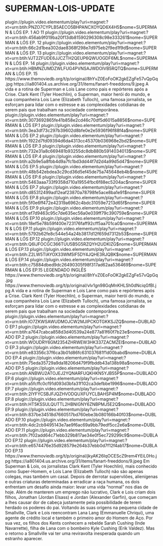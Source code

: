 # SUPERMAN-LOIS-UPDATE


<item>
<title>[COLOR silver][B] SUPERMAN & LÓIS 1° TEMPORADA [/COLOR][/B][COLOR yellow]  FULL HD  [B][/COLOR][/B]</title>
<link>plugin://plugin.video.elementum/play?uri=magnet:?xt=urn:btih:PNZO7CYPLB5AECO5BHPANCXOYQD6X4H5$nome=SUPERMAN & LÓS EP. 1 AO 11</link>
<link>plugin://plugin.video.elementum/play?uri=magnet:?xt=urn:btih:456ab9f019ba20f13db81590296308c98e333261$nome=SUPERMAN & LÓS EP. 12</link>
<link>plugin://plugin.video.elementum/play?uri=magnet:?xt=urn:btih:66c2d1bea302dae8368f298e7d975eb2f9ed1f9d$nome=SUPERMAN & LÓS EP. 13</link>
<link>plugin://plugin.video.elementum/play?uri=magnet:?xt=urn:btih:VJT2ZFUDE6JJCZTH2QEUP6QWUOGDF6ML$nome=SUPERMAN & LÓS EP. 14</link>
<link>plugin://plugin.video.elementum/play?uri=magnet:?xt=urn:btih:HBMNZUMDZWLFUG4PVNSAJWDOIVB5RQTQ$nome=SUPERMAN & LÓS EP. 15</link>
<thumbnail>https://www.themoviedb.org/t/p/original/8hYvZ0EoFoOK2gkEZgFe57vQpGq.jpg</thumbnail>
<fanart>https://ia801404.us.archive.org/31/items/fanart-freeddons/9.jpeg</fanart>
<info>A vida e a rotina de Superman e Lois Lane como pais e repórteres após a Crise. Clark Kent (Tyler Hoechlin), o Superman, maior herói do mundo, e sua companheira Lois Lane (Elizabeth Tulloch), uma famosa jornalista, se esforçam para lidar com o estresse e as complexidades cotidianas de serem pais que trabalham na sociedade contemporânea.</info>
</item>

<item>
<title>[COLOR silver][B] SUPERMAN & LÓIS 2° TEMPORADA [/COLOR][/B][COLOR yellow]  FULL HD  [B][/COLOR][/B]</title>
<link>plugin://plugin.video.elementum/play?uri=magnet:?xt=urn:btih:3073692865fe41b858e2cd46c70df5d6015a8856$nome=SUPERMAN & LÓS EP.1</link>
<link>plugin://plugin.video.elementum/play?uri=magnet:?xt=urn:btih:3ea3df73c297b39602d8bfe0e2e5936f96f88f4a$nome=SUPERMAN & LÓS EP.2</link>
<link>plugin://plugin.video.elementum/play?uri=magnet:?xt=urn:btih:1922d7fd09394d6da4313cc45370b036968e2bd2$nome=SUPERMAN & LÓS EP.3</link>
<link>plugin://plugin.video.elementum/play?uri=magnet:?xt=urn:btih:732e31a8c669481b93255dc8db880b5914034013$nome=SUPERMAN & LÓS EP.4</link>
<link>plugin://plugin.video.elementum/play?uri=magnet:?xt=urn:btih:a2b9e5a8fbb4d9a7fc1bd3dd44f7d2d4a99d5d47$nome=SUPERMAN & LÓS EP.5</link>
<link>plugin://plugin.video.elementum/play?uri=magnet:?xt=urn:btih:48b542ebdea3c29cd36d5ef45de75a745648eb4b$nome=SUPERMAN & LÓS EP.6</link>
<link>plugin://plugin.video.elementum/play?uri=magnet:?xt=urn:btih:5463aaa733f9358d710a19554fbc6f88ec5204ac$nome=SUPERMAN & LÓS EP.7</link>
<link>plugin://plugin.video.elementum/play?uri=magnet:?xt=urn:btih:d85312499ad12eaf23870a78798fe5ace8ba1e91$nome=SUPERMAN & LÓS EP.8</link>
<link>plugin://plugin.video.elementum/play?uri=magnet:?xt=urn:btih:5f0e6ff472e42319a6962c4bdc31059e7213d65f$nome=SUPERMAN & LÓS EP.9</link>
<link>plugin://plugin.video.elementum/play?uri=magnet:?xt=urn:btih:ef7d9463c95c7de635ec56a0e039ff79c390759e$nome=SUPERMAN & LÓS EP.10</link>
<link>plugin://plugin.video.elementum/play?uri=magnet:?xt=urn:btih:18ef5e78b59f400e723176faff92cff5aa701ca0$nome=SUPERMAN & LÓS EP.11</link>
<link>plugin://plugin.video.elementum/play?uri=magnet:?xt=urn:btih:5792b62fe8c544e54a24b3817d12f659d7312b53$nome=SUPERMAN & LÓS EP.12</link>
<link>plugin://plugin.video.elementum/play?uri=magnet:?xt=urn:btih:Q6IJFOCGC366TUU5B5G5RZQYH2UDKIZG$nome=SUPERMAN & LÓS EP.13</link>
<link>plugin://plugin.video.elementum/play?uri=magnet:?xt=urn:btih:Z2LW5TIAYOX33WM5IF5DY4JQHE3RJQBK$nome=SUPERMAN & LÓS EP.14</link>
<link>plugin://plugin.video.elementum/play?uri=magnet:?xt=urn:btih:c75884dbed9dc26490305f98f317ad62aa536469$nome=SUPERMAN & LÓS EP.15 LEGENDADO INGLÊS</link>
<thumbnail>https://www.themoviedb.org/t/p/original/8hYvZ0EoFoOK2gkEZgFe57vQpGq.jpg</thumbnail>
<fanart>https://www.themoviedb.org/t/p/original/vlv1gn98GqMnKHLSh0dNciqGfBl.jpg</fanart>
<info>A vida e a rotina de Superman e Lois Lane como pais e repórteres após a Crise. Clark Kent (Tyler Hoechlin), o Superman, maior herói do mundo, e sua companheira Lois Lane (Elizabeth Tulloch), uma famosa jornalista, se esforçam para lidar com o estresse e as complexidades cotidianas de serem pais que trabalham na sociedade contemporânea.</info> 
</item>

<item>
<title>[COLOR silver][B] SUPERMAN & LÓIS 3° TEMPORADA [/COLOR][/B][COLOR yellow]  FULL HD  [B][/COLOR][/B]</title>
<link>plugin://plugin.video.elementum/play?uri=magnet:?xt=urn:btih:IO7ZKWSAWUDMOJCW2MJIPCKOTGKKSJZQ$nome=DUBLADO EP.1</link>
<link>plugin://plugin.video.elementum/play?uri=magnet:?xt=urn:btih:a7647cabca858d3d40539a24e877a81f60f7b23e$nome=DUBLADO EP.2</link>
<link>plugin://plugin.video.elementum/play?uri=magnet:?xt=urn:btih:WOUDRY6GM2354ZHRWEW3HK337ZACMZEI$nome=DUBLADO EP.3</link>
<link>plugin://plugin.video.elementum/play?uri=magnet:?xt=urn:btih:e83356c37f6ca3b01d86fc631037681f1d00babd$nome=DUBLADO EP.4</link>
<link>plugin://plugin.video.elementum/play?uri=magnet:?xt=urn:btih:75eda35729a9da18206d479f9fbddb43a138b98a$nome=DUBLADO EP.5</link>
<link>plugin://plugin.video.elementum/play?uri=magnet:?xt=urn:btih:ANBWU2ATOJEJ2YQNARFUQKHKN5YJB55P$nome=DUBLADO EP.6</link>
<link>plugin://plugin.video.elementum/play?uri=magnet:?xt=urn:btih:a5fcffc0cf91d093d3bfa31f102ca3defbbe1996$nome=DUBLADO EP.7</link>
<link>plugin://plugin.video.elementum/play?uri=magnet:?xt=urn:btih:2IYFYCSBJFJQZHVODQUXFUYCLBAHSP4M$nome=DUBLADO EP.8</link>
<link>plugin://plugin.video.elementum/play?uri=magnet:?xt=urn:btih:HT5KSSULQUTTL2HBNIGNY6ZNBPMJ5E2Q$nome=DUBLADO EP.9</link>
<link>plugin://plugin.video.elementum/play?uri=magnet:?xt=urn:btih:837be34518d7660517bd760ebe3b080166b40f03$nome=DUBLADO EP.10</link>
<link>plugin://plugin.video.elementum/play?uri=magnet:?xt=urn:btih:4dc2cb9495143e7ae9f6ac69a9bb79edf5cc2e6a$nome=DUBLADO EP.11</link>
<link>plugin://plugin.video.elementum/play?uri=magnet:?xt=urn:btih:7f02add64c71ebb329b817ae34e0f5ec729299c9$nome=DUBLADO EP.12</link>
  <link>plugin://plugin.video.elementum/play?uri=magnet:?xt=urn:btih:e6574476e35d928579e264b37ebb0d7f12f4ab17$nome=DUBLADO EP.13</link>
<thumbnail>https://www.themoviedb.org/t/p/original/jkyAK26IqOCEScZ9rem4YEiL0Ho.jpg</thumbnail>
<fanart>https://ia801404.us.archive.org/31/items/fanart-freeddons/9.jpeg</fanart>
<info> Em Superman & Lois, os jornalistas Clark Kent (Tyler Hoechlin), mais conhecido como Super-Homem, e Lois Lane (Elizabeth Tulloch) não são apenas colegas, mas também um casal. Depois de derrotar supervilões, alienígenas e outras criaturas determinadas a erradicar a raça humana, os dois enfrentam um desafio ainda maior: levar uma vida “normal” nos dias de hoje. Além de manterem um emprego não lucrativo, Clark e Lois criam dois filhos, Jonathan (Jordan Elsass) e Jordan (Alexander Garfin), que começam a lhes causar dor de cabeça justamente pela possibilidade de terem herdado os poderes do pai. Voltando às suas origens na pequena cidade de Smallville, Clark e Lois reencontram Lana Lang (Emmanuelle Chriqui), uma agente de crédito local e também o primeiro amor do Homem de Aço. Por sua vez, os filhos dos Kents conhecem a rebelde Sarah Cushing (Inde Navarrette), filha de Lana com o bombeiro Kyle Cushing (Erik Valdez). Mas o retorno a Smallville vai ter uma reviravolta inesperada quando um estranho aparecer.</info>
</item>
